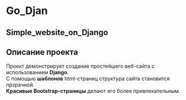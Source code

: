 # Go\_Djan
## Simple_website\_on\_Django

## Описание проекта

Проект демонстрирует создание простейшего веб-сайта с использованием **Django**. <br> 
С помощью **шаблонов** html-страниц структура сайта становится прзрачной. <br>
**Красивые Bootstrap-страницы** делают его более привлекательным.



